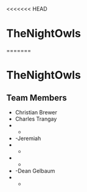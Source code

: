<<<<<<< HEAD
# TheNightOwls
=======
# TheNightOwls

## Team Members
* Christian Brewer
* Charles Trangay
* -
* -Jeremiah
* -
* -
* -Dean Gelbaum
* -
